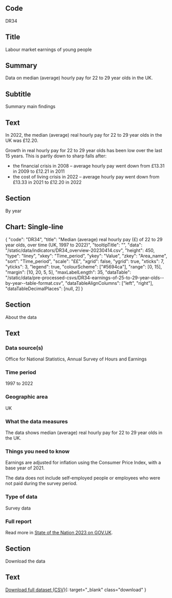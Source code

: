 ## Code
DR34

## Title
Labour market earnings of young people

## Summary
Data on median (average) hourly pay for 22 to 29 year olds in the UK.

## Subtitle
Summary main findings

## Text
In 2022, the median (average) real hourly pay for 22 to 29 year olds in the UK was £12.20.

Growth in real hourly pay for 22 to 29 year olds has been low over the last 15 years. This is partly down to sharp falls after:

* the financial crisis in 2008 – average hourly pay went down from £13.31 in 2009 to £12.21 in 2011
* the cost of living crisis in 2022 – average hourly pay went down from £13.33 in 2021 to £12.20 in 2022

## Section
By year

## Chart: Single-line
{
    "code": "DR34",
    "title": "Median (average) real hourly pay (£) of 22 to 29 year olds, over time (UK, 1997 to 2022)",
    "tooltipTitle": "",
    "data": "/static/data/indicators/DR34_overview-20230414.csv",
    "height": 450,
    "type": "liney",
    "xkey": "Time_period",
    "ykey": "Value",
    "zkey": "Area_name",
    "sort": "Time_period",
    "scale": "££",
    "xgrid": false,
    "ygrid": true,
    "xticks": 7,
    "yticks": 3,
    "legend": true,
    "colourScheme": ["#5694ca"],
    "range": [0, 15],
    "margin": [10, 20, 5, 5],
    "maxLabelLength": 35,
    "dataTable": "/static/data/pre-processed-csvs/DR34-earnings-of-25-to-29-year-olds--by-year--table-format.csv",
    "dataTableAlignColumns": ["left", "right"],
    "dataTableDecimalPlaces": [null, 2]
}

## Section
About the data

## Text
### Data source(s)
Office for National Statistics, Annual Survey of Hours and Earnings

### Time period
1997 to 2022

### Geographic area
UK

### What the data measures
The data shows median (average) real hourly pay for 22 to 29 year olds in the UK.

### Things you need to know
Earnings are adjusted for inflation using the Consumer Price Index, with a base year of 2021.

The data does not include self-employed people or employees who were not paid during the survey period.

### Type of data
Survey data

### Full report
Read more in [State of the Nation 2023 on GOV.UK](https://www.gov.uk/government/publications/state-of-the-nation-2023-people-and-places).

## Section
Download the data

## Text
[Download full dataset (CSV)](/static/data/full-datasets/DR34-earnings-of-22-to-29-year-olds--full-dataset.csv){: target="_blank" class="download" }
